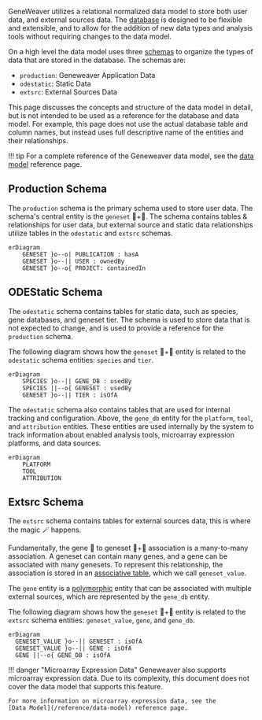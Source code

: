 
GeneWeaver utilizes a relational normalized data model to store both user data, and
external sources data. The [database](https://en.wikipedia.org/wiki/Database) is 
designed to be flexible and extensible, and to allow for the addition of new data types 
and analysis tools without requiring changes to the data model.

On a high level the data model uses three 
[schemas](https://en.wikipedia.org/wiki/Database_schema) to organize the types of data
that are stored in the database. The schemas are:

- `production`: Geneweaver Application Data
- `odestatic`: Static Data
- `extsrc`: External Sources Data

This page discusses the concepts and structure of the data model in detail, but is not 
intended to be used as a reference for the database and data model. For example, this 
page does not use the actual database table and column names, but instead uses full 
descriptive name of the entities and their relationships.

!!! tip
    For a complete reference of the Geneweaver data model, see the 
    [data model](/reference/data-model) reference page. 

## Production Schema
The `production` schema is the primary schema used to store user data. The schema's 
central entity is the `geneset` 🧬+📂. The schema contains tables & relationships for
user data, but external source and static data relationships utilize tables in the
`odestatic` and `extsrc` schemas.


``` mermaid
erDiagram
    GENESET }o--o| PUBLICATION : hasA
    GENESET }o--|| USER : ownedBy
    GENESET }o--o{ PROJECT: containedIn
```

## ODEStatic Schema
The `odestatic` schema contains tables for static data, such as species, gene databases,
and geneset tier. The schema is used to store data that is not expected to change, and
is used to provide a reference for the `production` schema.

The following diagram shows how the `geneset` 🧬+📂 entity is related to the `odestatic`
schema entities: `species` and `tier`.
``` mermaid
erDiagram
    SPECIES }o--|| GENE_DB : usedBy
    SPECIES ||--o{ GENESET : usedBy
    GENESET }o--|| TIER : isOfA
```

The `odestatic` schema also contains tables that are used for internal tracking
and configuration. Above, the `gene_db` entity for the `platform`, `tool`, and 
`attribution` entities. These entities are used internally by the system to track
information about enabled analysis tools, microarray expression platforms, and data 
sources.

```mermaid
erDiagram
    PLATFORM
    TOOL
    ATTRIBUTION
```

## Extsrc Schema
The `extsrc` schema contains tables for external sources data, this is where the 
magic 🪄 happens. 

Fundamentally, the gene 🧬 to geneset 🧬+📂 association is a many-to-many association.
A geneset can contain many genes, and a gene can be associated with many genesets. To 
represent this relationship, the association is stored in an 
[associative table](https://en.wikipedia.org/wiki/Associative_entity), which we call 
`geneset_value`.

The `gene` entity is a 
[polymorphic](https://en.wikipedia.org/wiki/Polymorphism_(computer_science)) entity that
can be associated with multiple external sources, which are represented by the `gene_db`
entity.

The following diagram shows how the `geneset` 🧬+📂 entity is related to the `extsrc`
schema entities: `geneset_value`, `gene`, and `gene_db`.

``` mermaid
erDiagram
  GENESET_VALUE }o--|| GENESET : isOfA
  GENESET_VALUE }o--|| GENE : isOfA
  GENE ||--o{ GENE_DB : isOfA
```

!!! danger "Microarray Expression Data"
    Geneweaver also supports microarray expression data. Due to its complexity, this 
    document does not cover the data model that supports this feature.

    For more information on microarray expression data, see the
    [Data Model](/reference/data-model) reference page.